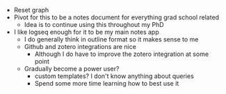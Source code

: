 - Reset graph
- Pivot for this to be a notes document for everything grad school related
	- Idea is to continue using this throughout my PhD
- I like logseq enough for it to be my main notes app
	- I do generally think in outline format so it makes sense to me
	- Github and zotero integrations are nice
		- Although I do have to improve the zotero integration at some point
	- Gradually become a power user?
		- custom templates? I don't know anything about queries
		- Spend some more time learning how to best use it